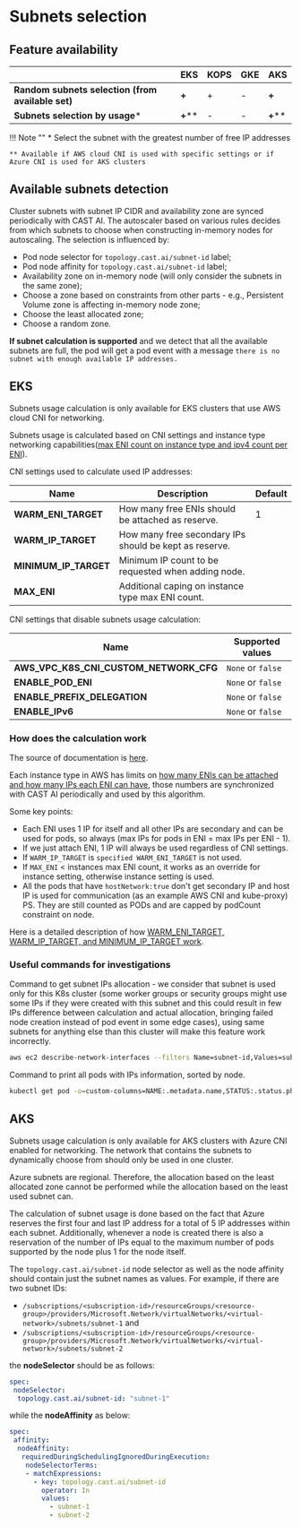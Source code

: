 # Subnets selection

## Feature availability

|   | EKS | KOPS | GKE | AKS |
| - | --- | ---- | --- | --- |
| **Random subnets selection (from available set)** |  **+**  |  +   |  -  |  **+**  |
| **Subnets selection by usage***                   | **+****|  -   |  -  |  **+**** |

!!! Note ""
    \* Select the subnet with the greatest number of free IP addresses
  
    ** Available if AWS cloud CNI is used with specific settings or if Azure CNI is used for AKS clusters

## Available subnets detection

Cluster subnets with subnet IP CIDR and availability zone are synced periodically with CAST AI. The autoscaler based on various rules decides from which subnets to choose when constructing in-memory nodes for autoscaling. The selection is influenced by:

* Pod node selector for `topology.cast.ai/subnet-id` label;
* Pod node affinity for `topology.cast.ai/subnet-id` label;
* Availability zone on in-memory node (will only consider the subnets in the same zone);
* Choose a zone based on constraints from other parts - e.g., Persistent Volume zone is affecting in-memory node zone;
* Choose the least allocated zone;
* Choose a random zone.

**If subnet calculation is supported** and we detect that all the available subnets are full, the pod will get a pod event with a message `there is no subnet with enough available IP addresses.`

## EKS

Subnets usage calculation is only available for EKS clusters that use AWS cloud CNI for networking.

Subnets usage is calculated based on CNI settings and instance type networking capabilities([max ENI count on instance type and ipv4 count per ENI](https://docs.aws.amazon.com/AWSEC2/latest/UserGuide/using-eni.html#AvailableIpPerENI)).

CNI settings used to calculate used IP addresses:

| Name | Description | Default |
| ---- | ----------- | ------- |
| **WARM_ENI_TARGET**   | How many free ENIs should be attached as reserve.      | 1 |
| **WARM_IP_TARGET**    | How many free secondary IPs should be kept as reserve. |   |
| **MINIMUM_IP_TARGET** | Minimum IP count to be requested when adding node.     |   |
| **MAX_ENI**           | Additional caping on instance type max ENI count.      |   |

CNI settings that disable subnets usage calculation:

| Name | Supported values |
| ---- | ----------------- |
| **AWS_VPC_K8S_CNI_CUSTOM_NETWORK_CFG**| `None` or `false` |
| **ENABLE_POD_ENI**| `None` or `false` |
| **ENABLE_PREFIX_DELEGATION**| `None` or `false` |
| **ENABLE_IPv6**| `None` or `false` |

### How does the calculation work

The source of documentation is [here](https://github.com/aws/amazon-vpc-cni-k8s#eni-allocation).

Each instance type in AWS has limits on [how many ENIs can be attached and how many IPs each ENI can have](https://docs.aws.amazon.com/AWSEC2/latest/UserGuide/using-eni.html#AvailableIpPerENI), those numbers are synchronized with CAST AI periodically and used by this algorithm.

Some key points:

* Each ENI uses 1 IP for itself and all other IPs are secondary and can be used for pods, so always (max IPs for pods in ENI = max IPs per ENI - 1).
* If we just attach ENI, 1 IP will always be used regardless of CNI settings.
* If `WARM_IP_TARGET` is `specified WARM_ENI_TARGET` is not used.
* If `MAX_ENI` < instances max ENI count, it works as an override for instance setting, otherwise instance setting is used.
* All the pods that have `hostNetwork:true` don't get secondary IP and host IP is used for communication (as an example AWS CNI and kube-proxy) PS. They are still counted as PODs and are capped by podCount constraint on node.

Here is a detailed description of how [WARM_ENI_TARGET, WARM_IP_TARGET, and MINIMUM_IP_TARGET work](https://github.com/aws/amazon-vpc-cni-k8s/blob/master/docs/eni-and-ip-target.md).

### Useful commands for investigations

Command to get subnet IPs allocation - we consider that subnet is used only for this K8s cluster (some worker groups or security groups might use some IPs if they were created with this subnet and this could result in few IPs difference between calculation and actual allocation, bringing failed node creation instead of pod event in some edge cases), using same subnets for anything else than this cluster will make this feature work incorrectly.

```bash
aws ec2 describe-network-interfaces --filters Name=subnet-id,Values=subnet_id > subnet_id.yaml
```

Command to print all pods with IPs information, sorted by node.

```bash
kubectl get pod -o=custom-columns=NAME:.metadata.name,STATUS:.status.phase,NODE:.spec.nodeName,POD-IP:.status.podIP,HOST-IP:.status.hostIP --sort-by=.spec.nodeName  --all-namespaces
```

## AKS

Subnets usage calculation is only available for AKS clusters with Azure CNI enabled for networking. The network that contains the subnets to dynamically choose from should only be used in one cluster.

Azure subnets are regional. Therefore, the allocation based on the least allocated zone cannot be performed while the allocation based on the least used subnet can.

The calculation of subnet usage is done based on the fact that Azure reserves the first four and last IP address for a total of 5 IP addresses within each subnet. Additionally, whenever a node is created there is also a reservation of the number of IPs equal to the maximum number of pods supported by the node plus 1 for the node itself.

The `topology.cast.ai/subnet-id` node selector as well as the node affinity should contain just the subnet names as values. For example, if there are two subnet IDs:

* `/subscriptions/<subscription-id>/resourceGroups/<resource-group>/providers/Microsoft.Network/virtualNetworks/<virtual-network>/subnets/subnet-1` and
* `/subscriptions/<subscription-id>/resourceGroups/<resource-group>/providers/Microsoft.Network/virtualNetworks/<virtual-network>/subnets/subnet-2`

the **nodeSelector** should be as follows:

```yaml
spec:
 nodeSelector:
  topology.cast.ai/subnet-id: "subnet-1"
```

while the **nodeAffinity** as below:

```yaml
spec:
 affinity:
  nodeAffinity:
   requiredDuringSchedulingIgnoredDuringExecution:
    nodeSelectorTerms:
    - matchExpressions:
      - key: topology.cast.ai/subnet-id
        operator: In
        values:
          - subnet-1
          - subnet-2
```
